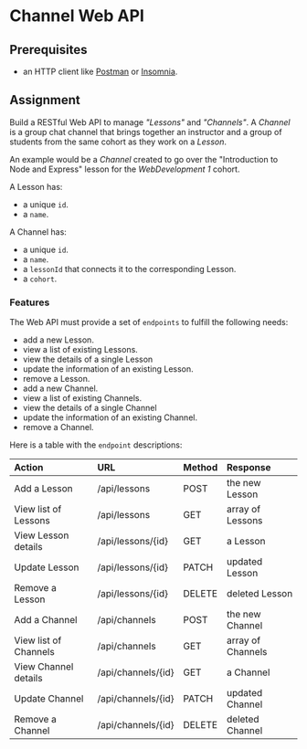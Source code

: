 # Channel Web API

## Prerequisites

- an HTTP client like [Postman](https://www.getpostman.com/downloads/) or [Insomnia](https://insomnia.rest/download/).

## Assignment

Build a RESTful Web API to manage _"Lessons"_ and _"Channels"_. A _Channel_ is a group chat channel that brings together an instructor and a group of students from the same cohort as they work on a _Lesson_.

An example would be a _Channel_ created to go over the "Introduction to Node and Express" lesson for the _WebDevelopment 1_ cohort.

A Lesson has:

- a unique `id`.
- a `name`.

A Channel has:

- a unique `id`.
- a `name`.
- a `lessonId` that connects it to the corresponding Lesson.
- a `cohort`.

### Features

The Web API must provide a set of `endpoints` to fulfill the following needs:

- add a new Lesson.
- view a list of existing Lessons.
- view the details of a single Lesson
- update the information of an existing Lesson.
- remove a Lesson.
- add a new Channel.
- view a list of existing Channels.
- view the details of a single Channel
- update the information of an existing Channel.
- remove a Channel.

Here is a table with the `endpoint` descriptions:

| Action                | URL                | Method | Response          |
| :-------------------- | :----------------- | :----- | :---------------- |
| Add a Lesson          | /api/lessons       | POST   | the new Lesson    |
| View list of Lessons  | /api/lessons       | GET    | array of Lessons  |
| View Lesson details   | /api/lessons/{id}  | GET    | a Lesson          |
| Update Lesson         | /api/lessons/{id}  | PATCH  | updated Lesson    |
| Remove a Lesson       | /api/lessons/{id}  | DELETE | deleted Lesson    |
| Add a Channel         | /api/channels      | POST   | the new Channel   |
| View list of Channels | /api/channels      | GET    | array of Channels |
| View Channel details  | /api/channels/{id} | GET    | a Channel         |
| Update Channel        | /api/channels/{id} | PATCH  | updated Channel   |
| Remove a Channel      | /api/channels/{id} | DELETE | deleted Channel   |